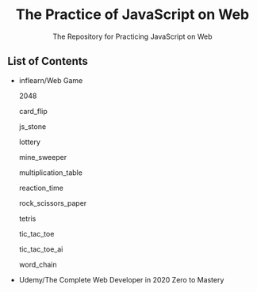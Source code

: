 <h1 align="center">The Practice of JavaScript on Web</h1>
<div align="center">
    The Repository for Practicing JavaScript on Web
</div>

## List of Contents

-   inflearn/Web Game

    2048

    card_flip

    js_stone

    lottery

    mine_sweeper

    multiplication_table

    reaction_time

    rock_scissors_paper

    tetris

    tic_tac_toe

    tic_tac_toe_ai

    word_chain

-   Udemy/The Complete Web Developer in 2020 Zero to Mastery
